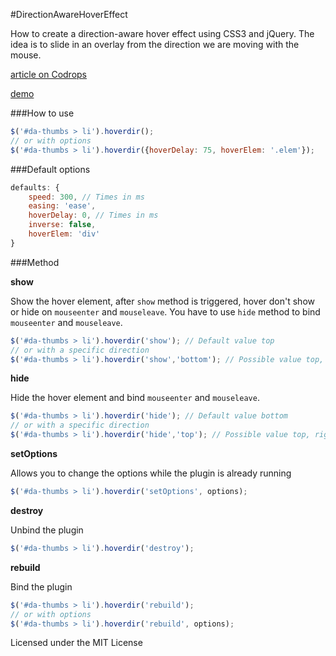 
#DirectionAwareHoverEffect

How to create a direction-aware hover effect using CSS3 and jQuery. The idea is to slide in an overlay from the direction we are moving with the mouse.

[article on Codrops](http://tympanus.net/codrops/?p=8328)

[demo](http://tympanus.net/TipsTricks/DirectionAwareHoverEffect/)

###How to use

```js
$('#da-thumbs > li').hoverdir();
// or with options
$('#da-thumbs > li').hoverdir({hoverDelay: 75, hoverElem: '.elem'});
```
###Default options

```js
defaults: {
    speed: 300, // Times in ms
    easing: 'ease',
    hoverDelay: 0, // Times in ms
    inverse: false,
    hoverElem: 'div'
}
```

###Method

**show**

Show the hover element, after `show` method is triggered, hover don't show or hide on `mouseenter` and `mouseleave`.
You have to use `hide` method to bind `mouseenter` and `mouseleave`.
```js
$('#da-thumbs > li').hoverdir('show'); // Default value top
// or with a specific direction
$('#da-thumbs > li').hoverdir('show','bottom'); // Possible value top, right, bottom, left
```

**hide**

Hide the hover element and bind `mouseenter` and `mouseleave`.
```js
$('#da-thumbs > li').hoverdir('hide'); // Default value bottom
// or with a specific direction
$('#da-thumbs > li').hoverdir('hide','top'); // Possible value top, right, bottom, left
```

**setOptions**

Allows you to change the options while the plugin is already running
```js
$('#da-thumbs > li').hoverdir('setOptions', options);
```

**destroy**

Unbind the plugin
```js
$('#da-thumbs > li').hoverdir('destroy');
```

**rebuild**

Bind the plugin
```js
$('#da-thumbs > li').hoverdir('rebuild');
// or with options
$('#da-thumbs > li').hoverdir('rebuild', options);
```

Licensed under the MIT License